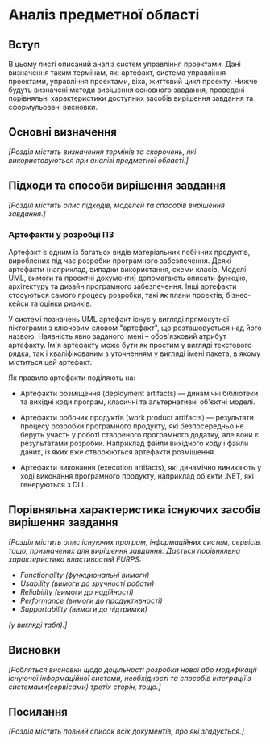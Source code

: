 # Аналіз предметної області

## Вступ

В цьому листі описаний аналіз систем управління проектами. Дані визначення таким термінам, як: артефакт, 
система управління проектами, управління проектами, віха, життєвий цикл проекту. Нижче будуть визначені 
методи вирішення основного завдання, проведені порівняльні характеристики доступних засобів вирішення 
завдання та сформульовані висновки.


## Основні визначення

*[Розділ містить визначення термінів та скорочень, які використовуються при аналізі предметної області.]*

## Підходи та способи вирішення завдання

*[Розділ містить опис підходів, моделей та способів вирішення завдання.]*


### Артефакти у розробці ПЗ

Артефакт є одним із багатьох видів матеріальних побічних продуктів, вироблених під час розробки програмного забезпечення. Деякі артефакти (наприклад, випадки використання, схеми класів, Моделі UML, вимоги та проектні документи) допомагають описати функцію, архітектуру та дизайн програмного забезпечення. Інші артефакти стосуються самого процесу розробки, такі як плани проектів, бізнес-кейси та оцінки ризиків.

У системі позначень UML артефакт існує у вигляді прямокутної піктограми з ключовим словом "артефакт", що розташовується над його назвою. Наявність явно заданого імені – обов'язковий атрибут артефакту. Ім'я артефакту може бути як простим у вигляді текстового рядка, так і кваліфікованим з уточненням у вигляді імені пакета, в якому міститься цей артефакт.

Як правило артефакти поділяють на:

+ Артефакти розміщення (deployment artifacts) — динамічні бібліотеки та вихідні коди програм, класичні та альтернативні об'єктні моделі.

+ Артефакти робочих продуктів (work product artifacts) — результати процесу розробки програмного продукту, які безпосередньо не беруть участь у роботі створеного програмного додатку, але вони є результатами розробки. Наприклад файли вихідного коду і файли даних, із яких вже створюються артефакти розміщення.

+ Артефакти виконання (execution artifacts), які динамічно виникають у ході виконання програмного продукту, наприклад об'єкти .NET, які генеруються з DLL.

## Порівняльна характеристика існуючих засобів вирішення завдання

*[Розділ містить опис існуючих програм, інформаційних систем, сервісів, тощо, призначених для вирішення 
завдання. Дається порівняльна характеристика властивостей FURPS:*
- *Functionality (функциональні вимоги)*
- *Usability (вимоги до зручності роботи)*
- *Reliability (вимоги до надійності)*
- *Performance (вимоги до продуктивності)*
- *Supportability (вимоги до підтримки)*

 *(у вигляді табл).]*

## Висновки

*[Робляться висновки щодо доцільності розробки нової або модифікації існуючої інформаційної системи, необхідності та способів інтеграції з системами(сервісами) третіх сторін, тощо.]*

## Посилання

*[Розділ містить повний список всіх документів, про які згадується.]*


